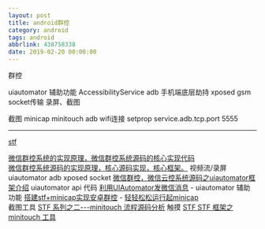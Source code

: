 ```yaml
---
layout: post
title: android群控
category: android
tags: android
abbrlink: 438758338
date: 2019-02-20 00:00:00
---
```


群控

uiautomator
辅助功能 AccessibilityService
adb
手机端底层劫持 xposed
gsm
socket传输
录屏、截图

截图 minicap
minitouch
adb wifi连接 setprop service.adb.tcp.port 5555


---

[stf](https://openstf.io/)  

[微信群控系统的实现原理，微信群控系统源码的核心实现代码](https://blog.csdn.net/liuhiu/article/details/78699934)  
[微信群控系统源码的实现原理，核心源码实现，核心框架。](https://blog.csdn.net/wx_393231639/article/details/78734143)
视频流/录屏
uiautomator
adb
xposed
socket
[微信群控，微信云控系统源码之uiautomator框架介绍](https://blog.csdn.net/liuhiu/article/details/78700406)
uiautomator
api
代码
[利用UIAutomator发微信消息](https://blog.csdn.net/CmdMac/article/details/80564459)  -
uiautomator
辅助功能
[搭建stf+minicap实现安卓群控](https://blog.csdn.net/zhonglunshun/article/details/80831537) -
[轻轻松松运行起minicap](https://blog.csdn.net/HANNING563128766/article/details/79759640)  
截图工具
[STF 系列之二---minitouch 流程源码分析](https://www.jianshu.com/p/1020a58c0fe5)
触摸
[STF STF 框架之 minitouch 工具](https://testerhome.com/topics/4400)


